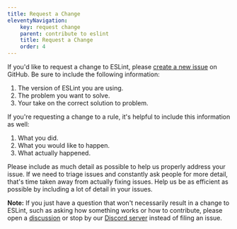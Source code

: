 ```yaml
---
title: Request a Change
eleventyNavigation:
    key: request change
    parent: contribute to eslint
    title: Request a Change
    order: 4
---
```


If you'd like to request a change to ESLint, please [create a new issue](https://github.com/eslint/eslint/issues/new/choose) on GitHub. Be sure to include the following information:

1. The version of ESLint you are using.
2. The problem you want to solve.
3. Your take on the correct solution to problem.

If you're requesting a change to a rule, it's helpful to include this information as well:

1. What you did.
1. What you would like to happen.
1. What actually happened.

Please include as much detail as possible to help us properly address your issue. If we need to triage issues and constantly ask people for more detail, that's time taken away from actually fixing issues. Help us be as efficient as possible by including a lot of detail in your issues.

**Note:** If you just have a question that won't necessarily result in a change to ESLint, such as asking how something works or how to contribute, please open a [discussion](https://github.com/eslint/eslint/discussions) or stop by our [Discord server](https://eslint.org/chat) instead of filing an issue.
